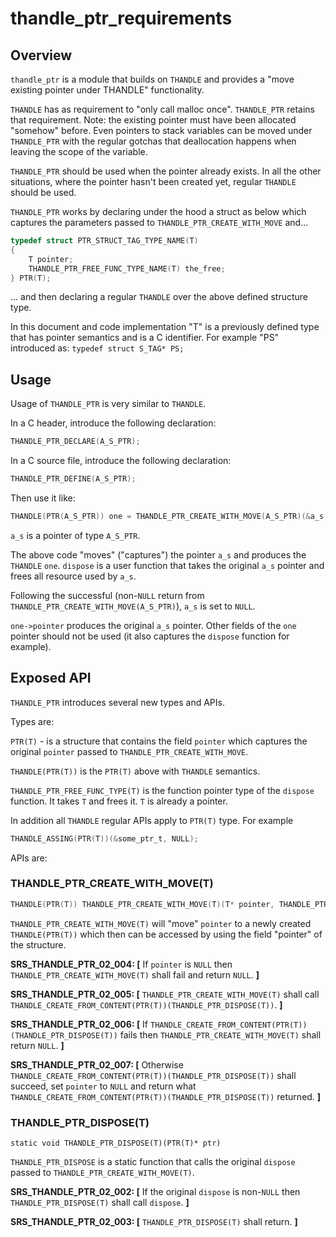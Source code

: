 # thandle_ptr_requirements

## Overview

`thandle_ptr` is a module that builds on `THANDLE` and provides a "move existing pointer under THANDLE" functionality.

`THANDLE` has as requirement to "only call malloc once". `THANDLE_PTR` retains that requirement. Note: the existing pointer must have been allocated "somehow" before. Even pointers to stack variables can be moved under `THANDLE_PTR` with the regular gotchas that deallocation happens when leaving the scope of the variable.

`THANDLE_PTR` should be used when the pointer already exists. In all the other situations, where the pointer hasn't been created yet, regular `THANDLE` should be used.

`THANDLE_PTR` works by declaring under the hood a struct as below which captures the parameters passed to `THANDLE_PTR_CREATE_WITH_MOVE` and...

```c
typedef struct PTR_STRUCT_TAG_TYPE_NAME(T)      
{                                               
    T pointer;                                  
    THANDLE_PTR_FREE_FUNC_TYPE_NAME(T) the_free;
} PTR(T);
```    

... and then declaring a regular `THANDLE` over the above defined structure type.

In this document and code implementation "T" is a previously defined type that has pointer semantics and is a C identifier. For example "PS" introduced as: `typedef struct S_TAG* PS;`

## Usage

Usage of `THANDLE_PTR` is very similar to `THANDLE`. 

In a C header, introduce the following declaration:
```c
THANDLE_PTR_DECLARE(A_S_PTR);
```

In a C source file, introduce the following declaration:
```c
THANDLE_PTR_DEFINE(A_S_PTR);
```

Then use it like:
```c
THANDLE(PTR(A_S_PTR)) one = THANDLE_PTR_CREATE_WITH_MOVE(A_S_PTR)(&a_s, dispose);
```

`a_s` is a pointer of type `A_S_PTR`.

The above code "moves" ("captures") the pointer `a_s` and produces the `THANDLE` `one`. `dispose` is a user function that takes the original `a_s` pointer and frees all resource used by `a_s`.

Following the successful (non-`NULL` return from `THANDLE_PTR_CREATE_WITH_MOVE(A_S_PTR)`), `a_s` is set to `NULL`.

`one->pointer` produces the original `a_s` pointer. Other fields of the `one` pointer should not be used (it also captures the `dispose` function for example).

## Exposed API

`THANDLE_PTR` introduces several new types and APIs.

Types are:

`PTR(T)` - is a structure that contains the field `pointer` which captures the original `pointer` passed to `THANDLE_PTR_CREATE_WITH_MOVE`.

`THANDLE(PTR(T))` is the `PTR(T)` above with `THANDLE` semantics.

`THANDLE_PTR_FREE_FUNC_TYPE(T)` is the function pointer type of the `dispose` function. It takes `T` and frees it. `T` is already a pointer.

In addition all `THANDLE` regular APIs apply to `PTR(T)` type. For example
```c
THANDLE_ASSING(PTR(T))(&some_ptr_t, NULL);
```

APIs are:

### THANDLE_PTR_CREATE_WITH_MOVE(T)
```c
THANDLE(PTR(T)) THANDLE_PTR_CREATE_WITH_MOVE(T)(T* pointer, THANDLE_PTR_FREE_FUNC_TYPE_NAME(T) dispose );
```


`THANDLE_PTR_CREATE_WITH_MOVE(T)` will "move" `pointer` to a newly created `THANDLE(PTR(T))` which then can be accessed by using the field "pointer" of the structure.

**SRS_THANDLE_PTR_02_004: [** If `pointer` is `NULL` then `THANDLE_PTR_CREATE_WITH_MOVE(T)` shall fail and return `NULL`. **]**

**SRS_THANDLE_PTR_02_005: [** `THANDLE_PTR_CREATE_WITH_MOVE(T)` shall call `THANDLE_CREATE_FROM_CONTENT(PTR(T))(THANDLE_PTR_DISPOSE(T))`. **]**

**SRS_THANDLE_PTR_02_006: [** If `THANDLE_CREATE_FROM_CONTENT(PTR(T))(THANDLE_PTR_DISPOSE(T))` fails then `THANDLE_PTR_CREATE_WITH_MOVE(T)` shall return `NULL`. **]**

**SRS_THANDLE_PTR_02_007: [** Otherwise `THANDLE_CREATE_FROM_CONTENT(PTR(T))(THANDLE_PTR_DISPOSE(T))` shall succeed, set `pointer` to `NULL` and return what `THANDLE_CREATE_FROM_CONTENT(PTR(T))(THANDLE_PTR_DISPOSE(T))` returned. **]**

### THANDLE_PTR_DISPOSE(T)
```
static void THANDLE_PTR_DISPOSE(T)(PTR(T)* ptr)
```

`THANDLE_PTR_DISPOSE` is a static function that calls the original `dispose` passed to `THANDLE_PTR_CREATE_WITH_MOVE(T)`.

**SRS_THANDLE_PTR_02_002: [** If the original `dispose` is non-`NULL` then `THANDLE_PTR_DISPOSE(T)` shall call `dispose`. **]**

**SRS_THANDLE_PTR_02_003: [** `THANDLE_PTR_DISPOSE(T)` shall return. **]**

